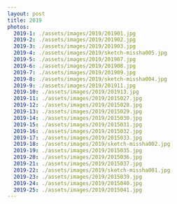 ```yaml
---
layout: post
title: 2019
photos:
  2019-1: ./assets/images/2019/201901.jpg
  2019-2: ./assets/images/2019/201902.jpg
  2019-3: ./assets/images/2019/201903.jpg
  2019-4: ./assets/images/2019/sketch-missha005.jpg
  2019-5: ./assets/images/2019/201907.jpg
  2019-6: ./assets/images/2019/201908.jpg
  2019-7: ./assets/images/2019/201909.jpg
  2019-8: ./assets/images/2019/sketch-missha004.jpg
  2019-9: ./assets/images/2019/201911.jpg
  2019-10: ./assets/images/2019/201913.jpg
  2019-11: ./assets/images/2019/2015027.jpg
  2019-12: ./assets/images/2019/2015028.jpg
  2019-13: ./assets/images/2019/2015029.jpg
  2019-14: ./assets/images/2019/2015030.jpg
  2019-15: ./assets/images/2019/2015031.jpg
  2019-16: ./assets/images/2019/2015032.jpg
  2019-17: ./assets/images/2019/2015033.jpg
  2019-18: ./assets/images/2019/sketch-missha002.jpg
  2019-19: ./assets/images/2019/2015035.jpg
  2019-20: ./assets/images/2019/2015036.jpg
  2019-21: ./assets/images/2019/2015037.jpg
  2019-22: ./assets/images/2019/sketch-missha001.jpg
  2019-23: ./assets/images/2019/2015039.jpg
  2019-24: ./assets/images/2019/2015040.jpg
  2019-25: ./assets/images/2019/2015041.jpg
---
```

